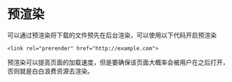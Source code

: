 # 预渲染
可以通过预渲染将下载的文件预先在后台渲染，可以使用以下代码开启预渲染

```
<link rel="prerender" href="http://example.com">
```

预渲染可以提高页面的加载速度，但是要确保该页面大概率会被用户在之后打开，否则就是白白浪费资源去渲染。